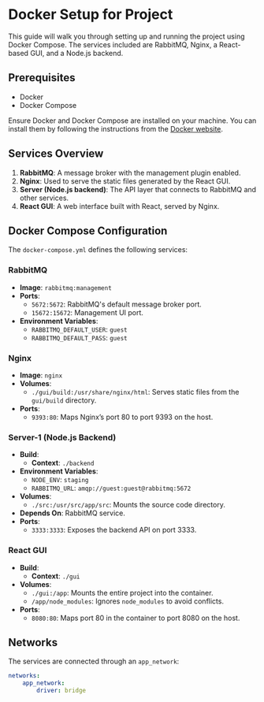 # Docker Setup for Project

This guide will walk you through setting up and running the project using Docker Compose. The services included are RabbitMQ, Nginx, a React-based GUI, and a Node.js backend.

## Prerequisites

-   Docker
-   Docker Compose

Ensure Docker and Docker Compose are installed on your machine. You can install them by following the instructions from the [Docker website](https://docs.docker.com/get-docker/).

## Services Overview

1. **RabbitMQ**: A message broker with the management plugin enabled.
2. **Nginx**: Used to serve the static files generated by the React GUI.
3. **Server (Node.js backend)**: The API layer that connects to RabbitMQ and other services.
4. **React GUI**: A web interface built with React, served by Nginx.

## Docker Compose Configuration

The `docker-compose.yml` defines the following services:

### RabbitMQ

-   **Image**: `rabbitmq:management`
-   **Ports**:
    -   `5672:5672`: RabbitMQ's default message broker port.
    -   `15672:15672`: Management UI port.
-   **Environment Variables**:
    -   `RABBITMQ_DEFAULT_USER`: `guest`
    -   `RABBITMQ_DEFAULT_PASS`: `guest`

### Nginx

-   **Image**: `nginx`
-   **Volumes**:
    -   `./gui/build:/usr/share/nginx/html`: Serves static files from the `gui/build` directory.
-   **Ports**:
    -   `9393:80`: Maps Nginx’s port 80 to port 9393 on the host.

### Server-1 (Node.js Backend)

-   **Build**:
    -   **Context**: `./backend`
-   **Environment Variables**:
    -   `NODE_ENV`: `staging`
    -   `RABBITMQ_URL`: `amqp://guest:guest@rabbitmq:5672`
-   **Volumes**:
    -   `./src:/usr/src/app/src`: Mounts the source code directory.
-   **Depends On**: RabbitMQ service.
-   **Ports**:
    -   `3333:3333`: Exposes the backend API on port 3333.

### React GUI

-   **Build**:
    -   **Context**: `./gui`
-   **Volumes**:
    -   `./gui:/app`: Mounts the entire project into the container.
    -   `/app/node_modules`: Ignores `node_modules` to avoid conflicts.
-   **Ports**:
    -   `8080:80`: Maps port 80 in the container to port 8080 on the host.

## Networks

The services are connected through an `app_network`:

```yaml
networks:
    app_network:
        driver: bridge
```
